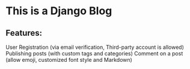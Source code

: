 # This is a Django Blog 
## Features:
User Registration (via email verification, Third-party account is allowed) 
Publishing posts (with custom tags and categories)
Comment on a post (allow emoji, customized font style and Markdown)

